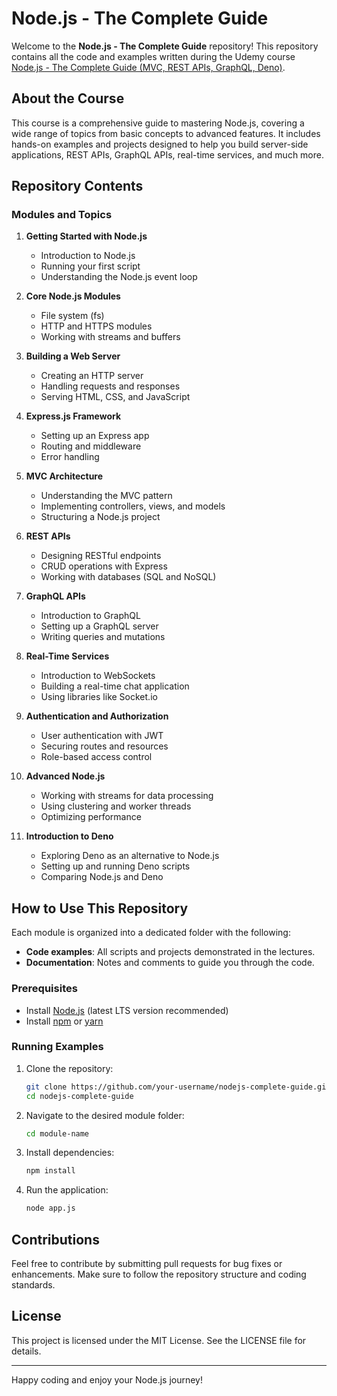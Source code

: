 # Node.js - The Complete Guide

Welcome to the **Node.js - The Complete Guide** repository! This repository contains all the code and examples written during the Udemy course [Node.js - The Complete Guide (MVC, REST APIs, GraphQL, Deno)](https://www.udemy.com/course/nodejs-the-complete-guide/learn/lecture/11738930#overview).

## About the Course
This course is a comprehensive guide to mastering Node.js, covering a wide range of topics from basic concepts to advanced features. It includes hands-on examples and projects designed to help you build server-side applications, REST APIs, GraphQL APIs, real-time services, and much more.

## Repository Contents

### Modules and Topics
1. **Getting Started with Node.js**
   - Introduction to Node.js
   - Running your first script
   - Understanding the Node.js event loop

2. **Core Node.js Modules**
   - File system (fs)
   - HTTP and HTTPS modules
   - Working with streams and buffers

3. **Building a Web Server**
   - Creating an HTTP server
   - Handling requests and responses
   - Serving HTML, CSS, and JavaScript

4. **Express.js Framework**
   - Setting up an Express app
   - Routing and middleware
   - Error handling

5. **MVC Architecture**
   - Understanding the MVC pattern
   - Implementing controllers, views, and models
   - Structuring a Node.js project

6. **REST APIs**
   - Designing RESTful endpoints
   - CRUD operations with Express
   - Working with databases (SQL and NoSQL)

7. **GraphQL APIs**
   - Introduction to GraphQL
   - Setting up a GraphQL server
   - Writing queries and mutations

8. **Real-Time Services**
   - Introduction to WebSockets
   - Building a real-time chat application
   - Using libraries like Socket.io

9. **Authentication and Authorization**
   - User authentication with JWT
   - Securing routes and resources
   - Role-based access control

10. **Advanced Node.js**
    - Working with streams for data processing
    - Using clustering and worker threads
    - Optimizing performance

11. **Introduction to Deno**
    - Exploring Deno as an alternative to Node.js
    - Setting up and running Deno scripts
    - Comparing Node.js and Deno

## How to Use This Repository
Each module is organized into a dedicated folder with the following:
- **Code examples**: All scripts and projects demonstrated in the lectures.
- **Documentation**: Notes and comments to guide you through the code.

### Prerequisites
- Install [Node.js](https://nodejs.org/) (latest LTS version recommended)
- Install [npm](https://www.npmjs.com/) or [yarn](https://yarnpkg.com/)

### Running Examples
1. Clone the repository:
   ```bash
   git clone https://github.com/your-username/nodejs-complete-guide.git
   cd nodejs-complete-guide
   ```
2. Navigate to the desired module folder:
   ```bash
   cd module-name
   ```
3. Install dependencies:
   ```bash
   npm install
   ```
4. Run the application:
   ```bash
   node app.js
   ```

## Contributions
Feel free to contribute by submitting pull requests for bug fixes or enhancements. Make sure to follow the repository structure and coding standards.

## License
This project is licensed under the MIT License. See the LICENSE file for details.

---

Happy coding and enjoy your Node.js journey!
